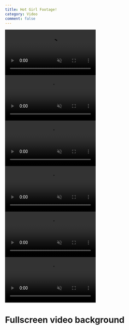 ```yaml
---
title: Hot Girl Footage!
category: Video
comment: false
---
```


   <div class="container">
        <div class="videos">
            <video class="active" src="https://previews.customer.envatousercontent.com/files/24f4d0f3-6aa2-4f33-8124-40a5d9608e4a/video_preview_h264.mp4" muted></video>
            <video src="https://alfazzafashion.github.io/assets/videos/vid1.mp4" muted></video>
            <video src="https://alfazzafashion.github.io/assets/videos/vid2.mp4" muted></video>
            <video src="https://alfazzafashion.github.io/assets/videos/vid3.mp4" muted></video>
            <video src="https://previews.customer.envatousercontent.com/files/98549940-01d7-46dd-bb95-49928e091e3e/video_preview_h264.mp4" muted></video>
        </div>
        <div class="main-video">
            <video src="https://previews.customer.envatousercontent.com/files/98549940-01d7-46dd-bb95-49928e091e3e/video_preview_h264.mp4" muted controls autoplay></video>
        </div>
    <div class="overlay">
    </div>
    <h1>Fullscreen video background
    </h1>
    </div>

   <script>

        $(document).ready(function(){

            $('.videos video').click(function(){

                $(this).addClass('active').siblings().removeClass('active');

                var src = $(this).attr('src');
                $('.main-video video').attr('src',src);
            });
        });

</script>

